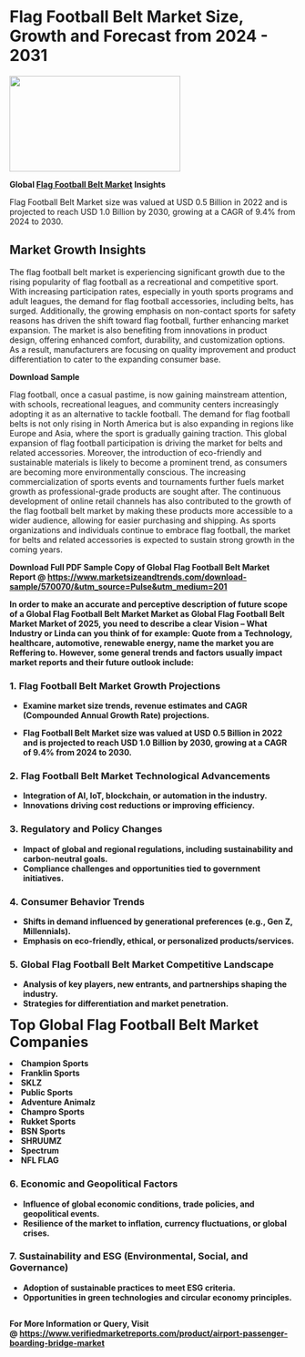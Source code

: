 <H1>Flag Football Belt Market Size, Growth and Forecast from 2024 - 2031</H1><img class="aligncenter size-medium wp-image-584254" src="https://thirdeyenews.in/wp-content/uploads/2024/09/Global-Market-Research-300x168.jpeg" alt="" width="300" height="168" /><p><strong>Global&nbsp;<a href="https://www.marketsizeandtrends.com/download-sample/570070/&amp;utm_source=Pulse&amp;utm_medium=201">Flag Football Belt Market</a> Insights</strong></p><p>Flag Football Belt Market size was valued at USD 0.5 Billion in 2022 and is projected to reach USD 1.0 Billion by 2030, growing at a CAGR of 9.4% from 2024 to 2030.</p><p><h2>Market Growth Insights</h2> <p>The flag football belt market is experiencing significant growth due to the rising popularity of flag football as a recreational and competitive sport. With increasing participation rates, especially in youth sports programs and adult leagues, the demand for flag football accessories, including belts, has surged. Additionally, the growing emphasis on non-contact sports for safety reasons has driven the shift toward flag football, further enhancing market expansion. The market is also benefiting from innovations in product design, offering enhanced comfort, durability, and customization options. As a result, manufacturers are focusing on quality improvement and product differentiation to cater to the expanding consumer base.</p> <p><strong>Download Sample</strong></p> <p>Flag football, once a casual pastime, is now gaining mainstream attention, with schools, recreational leagues, and community centers increasingly adopting it as an alternative to tackle football. The demand for flag football belts is not only rising in North America but is also expanding in regions like Europe and Asia, where the sport is gradually gaining traction. This global expansion of flag football participation is driving the market for belts and related accessories. Moreover, the introduction of eco-friendly and sustainable materials is likely to become a prominent trend, as consumers are becoming more environmentally conscious. The increasing commercialization of sports events and tournaments further fuels market growth as professional-grade products are sought after. The continuous development of online retail channels has also contributed to the growth of the flag football belt market by making these products more accessible to a wider audience, allowing for easier purchasing and shipping. As sports organizations and individuals continue to embrace flag football, the market for belts and related accessories is expected to sustain strong growth in the coming years. <p><strong></p><p><span class=""><strong>Download Full PDF Sample Copy of Global Flag Football Belt Market Report</strong> @ <a href="https://www.marketsizeandtrends.com/download-sample/570070/&amp;utm_source=Pulse&amp;utm_medium=201" target="_blank">https://www.marketsizeandtrends.com/download-sample/570070/&amp;utm_source=Pulse&amp;utm_medium=201</a></span></p><p>In order to make an accurate and perceptive description of future scope of a Global&nbsp;Flag Football Belt Market Market as Global&nbsp;Flag Football Belt Market Market of 2025, you need to describe a clear Vision &ndash; What Industry or Linda can you think of for example: Quote from a Technology, healthcare, automotive, renewable energy, name the market you are Reffering to. However, some general trends and factors usually impact market reports and their future outlook include:</p><h3>1.&nbsp;<strong>Flag Football Belt Market Growth Projections</strong></h3><ul><li>Examine market size trends, revenue estimates and CAGR (Compounded Annual Growth Rate) projections.</li><li><p>Flag Football Belt Market size was valued at USD 0.5 Billion in 2022 and is projected to reach USD 1.0 Billion by 2030, growing at a CAGR of 9.4% from 2024 to 2030.</p></li></ul><h3>2.&nbsp;<strong>Flag Football Belt Market Technological Advancements</strong></h3><ul><li>Integration of AI, IoT, blockchain, or automation in the industry.</li><li>Innovations driving cost reductions or improving efficiency.</li></ul><h3>3.&nbsp;<strong>Regulatory and Policy Changes</strong></h3><ul><li>Impact of global and regional regulations, including sustainability and carbon-neutral goals.</li><li>Compliance challenges and opportunities tied to government initiatives.</li></ul><h3>4.&nbsp;<strong>Consumer Behavior Trends</strong></h3><ul><li>Shifts in demand influenced by generational preferences (e.g., Gen Z, Millennials).</li><li>Emphasis on eco-friendly, ethical, or personalized products/services.</li></ul><h3>5.&nbsp;<strong>Global Flag Football Belt Market Competitive Landscape</strong></h3><ul><li>Analysis of key players, new entrants, and partnerships shaping the industry.</li><li>Strategies for differentiation and market penetration.</li></ul><p data-pm-slice="1 1 []"><span style="color: inherit; font-family: inherit; font-size: 25px;">Top Global Flag Football Belt Market Companies</span></p><div class="" data-test-id=""><p><li>Champion Sports</li><li> Franklin Sports</li><li> SKLZ</li><li> Public Sports</li><li> Adventure Animalz</li><li> Champro Sports</li><li> Rukket Sports</li><li> BSN Sports</li><li> SHRUUMZ</li><li> Spectrum</li><li> NFL FLAG</li></p></div><h3>6.&nbsp;<strong>Economic and Geopolitical Factors</strong></h3><ul><li>Influence of global economic conditions, trade policies, and geopolitical events.</li><li>Resilience of the market to inflation, currency fluctuations, or global crises.</li></ul><h3>7.&nbsp;<strong>Sustainability and ESG (Environmental, Social, and Governance)</strong></h3><ul><li>Adoption of sustainable practices to meet ESG criteria.</li><li>Opportunities in green technologies and circular economy principles.</li></ul><h2><strong style="font-size: 14px;">For More Information or Query, Visit @&nbsp;</strong><a style="background-color: #ffffff; font-size: 14px;" href="https://www.marketsizeandtrends.com/report/flag-football-belt-market/" target="_blank">https://www.verifiedmarketreports.com/product/airport-passenger-boarding-bridge-market</a></h2>
